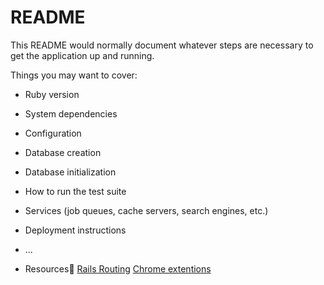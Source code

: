 # README

This README would normally document whatever steps are necessary to get the
application up and running.

Things you may want to cover:

* Ruby version

* System dependencies

* Configuration

* Database creation

* Database initialization

* How to run the test suite

* Services (job queues, cache servers, search engines, etc.)

* Deployment instructions

* ...
* Resources📘
 [Rails Routing](https://guides.rubyonrails.org/routing.html#the-purpose-of-the-rails-router)
 [Chrome extentions](https://www.youtube.com/watch?t=886&v=Q-BpqyOT3a8&feature=youtu.be)

  
